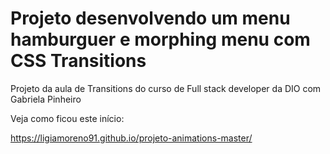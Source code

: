 # Projeto desenvolvendo um menu hamburguer e morphing menu com CSS Transitions

Projeto da aula de Transitions do curso de Full stack developer da DIO com Gabriela Pinheiro 

Veja como ficou este início:

https://ligiamoreno91.github.io/projeto-animations-master/
